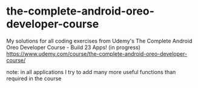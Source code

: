 # the-complete-android-oreo-developer-course
My solutions for all coding exercises from Udemy's The Complete Android Oreo Developer Course - Build 23 Apps! (in progress)\
https://www.udemy.com/course/the-complete-android-oreo-developer-course/

note: in all applications I try to add many more useful functions than required in the course
